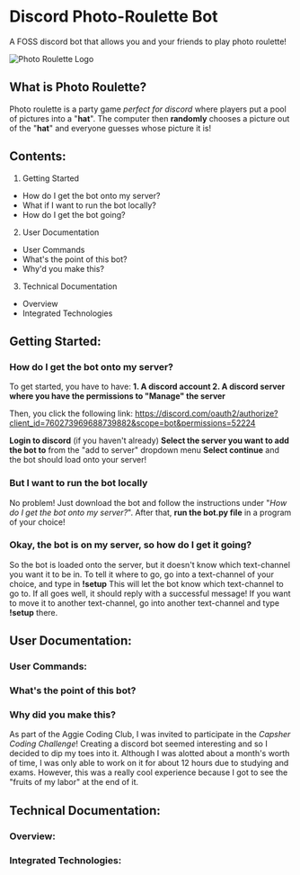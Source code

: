 # Discord Photo-Roulette Bot
A FOSS discord bot that allows you and your friends to play photo roulette!

![Photo Roulette Logo](https://i.imgur.com/iyf83jR.png)

## What is Photo Roulette?
Photo roulette is a party game *perfect for discord* where players put a pool of pictures into a "**hat**". The computer then **randomly** chooses a picture out of the "**hat**" and everyone guesses whose picture it is!

## Contents: 
1. Getting Started
- How do I get the bot onto my server?
- What if I want to run the bot locally?
- How do I get the bot going?
2. User Documentation
- User Commands
- What's the point of this bot?
- Why'd you make this?
3. Technical Documentation
- Overview
- Integrated Technologies

## Getting Started:
### How do I get the bot onto my server?
To get started, you have to have:
**1. A discord account
2. A discord server where you have the permissions to "Manage" the server**

Then, you click the following link:
https://discord.com/oauth2/authorize?client_id=760273969688739882&scope=bot&permissions=52224

**Login to discord** (if you haven't already)
**Select the server you want to add the bot to** from the "add to server" dropdown menu
**Select continue** and the bot should load onto your server!

### But I want to run the bot locally
No problem! Just download the bot and follow the instructions under "*How do I get the bot onto my server?*". After that, **run the bot.py file** in a program of your choice!

### Okay, the bot is on my server, so how do I get it going?
So the bot is loaded onto the server, but it doesn't know which text-channel you want it to be in. To tell it where to go, go into a text-channel of your choice, and type in **!setup**
This will let the bot know which text-channel to go to. If all goes well, it should reply with a successful message! If you want to move it to another text-channel, go into another text-channel and type **!setup** there.

## User Documentation:
### User Commands:
### What's the point of this bot?
### Why did you make this?
As part of the Aggie Coding Club, I was invited to participate in the *Capsher Coding Challenge*! Creating a discord bot seemed interesting and so I decided to dip my toes into it. Although I was alotted about a month's worth of time, I was only able to work on it for about 12 hours due to studying and exams. However, this was a really cool experience because I got to see the "fruits of my labor" at the end of it.
## Technical Documentation:
### Overview:
### Integrated Technologies:
